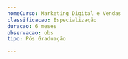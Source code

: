 ```yaml
---
nomeCurso: Marketing Digital e Vendas
classificacao: Especialização
duracao: 6 meses
observacao: obs
tipo: Pós Graduação

---
```



